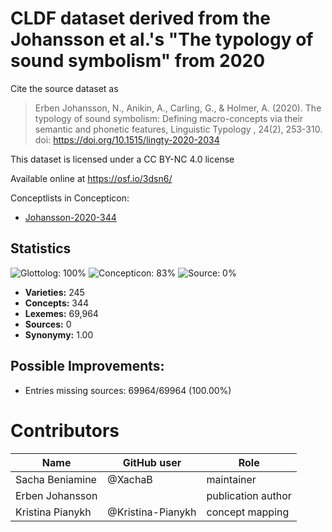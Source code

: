 # CLDF dataset derived from the Johansson et al.'s "The typology of sound symbolism" from 2020 

Cite the source dataset as

> Erben Johansson, N., Anikin, A., Carling, G., & Holmer, A. (2020). The typology of sound symbolism: Defining macro-concepts via their semantic and phonetic features, Linguistic Typology , 24(2), 253-310. doi: https://doi.org/10.1515/lingty-2020-2034

This dataset is licensed under a CC BY-NC 4.0 license

Available online at https://osf.io/3dsn6/


Conceptlists in Concepticon:
- [Johansson-2020-344](https://concepticon.clld.org/contributions/Johansson-2020-344)
## Statistics


![Glottolog: 100%](https://img.shields.io/badge/Glottolog-100%25-brightgreen.svg "Glottolog: 100%")
![Concepticon: 83%](https://img.shields.io/badge/Concepticon-83%25-yellowgreen.svg "Concepticon: 83%")
![Source: 0%](https://img.shields.io/badge/Source-0%25-red.svg "Source: 0%")

- **Varieties:** 245
- **Concepts:** 344
- **Lexemes:** 69,964
- **Sources:** 0
- **Synonymy:** 1.00

## Possible Improvements:



- Entries missing sources: 69964/69964 (100.00%)

# Contributors

Name | GitHub user | Role
--- | --- | ---
Sacha Beniamine | @XachaB | maintainer | Author, Patron
Erben Johansson | | publication author | Author
Kristina Pianykh | @Kristina-Pianykh | concept mapping | Author


